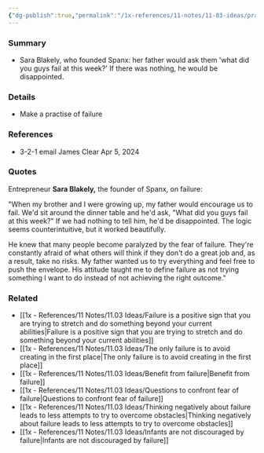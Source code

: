 ```yaml
---
{"dg-publish":true,"permalink":"/1x-references/11-notes/11-03-ideas/practice-failure/","title":"Practice failure","created":"2024-04-05T19:35:55.537+03:00","updated":"2024-04-05T19:35:55.537+03:00"}
---
```



### Summary
- Sara Blakely, who founded Spanx: her father would ask them 'what did you guys fail at this week?' If there was nothing, he would be disappointed.

### Details
- Make a practise of failure

### References
- 3-2-1 email James Clear Apr 5, 2024

### Quotes
Entrepreneur **Sara Blakely,** the founder of Spanx, on failure:

"When my brother and I were growing up, my father would encourage us to fail. We'd sit around the dinner table and he'd ask, "What did you guys fail at this week?" If we had nothing to tell him, he'd be disappointed. The logic seems counterintuitive, but it worked beautifully.

He knew that many people become paralyzed by the fear of failure. They're constantly afraid of what others will think if they don't do a great job and, as a result, take no risks. My father wanted us to try everything and feel free to push the envelope. His attitude taught me to define failure as not trying something I want to do instead of not achieving the right outcome."

### Related
- [[1x - References/11 Notes/11.03 Ideas/Failure is a positive sign that you are trying to stretch and do something beyond your current abilities\|Failure is a positive sign that you are trying to stretch and do something beyond your current abilities]]
- [[1x - References/11 Notes/11.03 Ideas/The only failure is to avoid creating in the first place\|The only failure is to avoid creating in the first place]]
- [[1x - References/11 Notes/11.03 Ideas/Benefit from failure\|Benefit from failure]]
- [[1x - References/11 Notes/11.03 Ideas/Questions to confront fear of failure\|Questions to confront fear of failure]]
- [[1x - References/11 Notes/11.03 Ideas/Thinking negatively about failure leads to less attempts to try to overcome obstacles\|Thinking negatively about failure leads to less attempts to try to overcome obstacles]]
- [[1x - References/11 Notes/11.03 Ideas/Infants are not discouraged by failure\|Infants are not discouraged by failure]]
